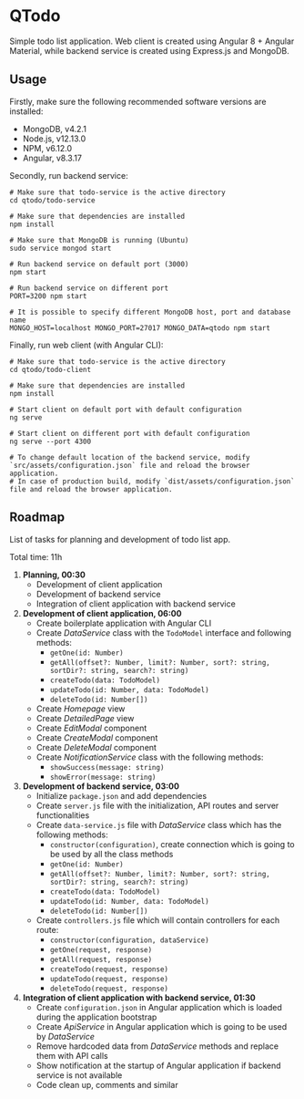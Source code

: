 # QTodo

Simple todo list application. Web client is created using Angular 8 + Angular Material, while backend service is created using Express.js and MongoDB.


## Usage

Firstly, make sure the following recommended software versions are installed:

- MongoDB, v4.2.1
- Node.js, v12.13.0
- NPM, v6.12.0
- Angular, v8.3.17

Secondly, run backend service:
```
# Make sure that todo-service is the active directory
cd qtodo/todo-service

# Make sure that dependencies are installed
npm install

# Make sure that MongoDB is running (Ubuntu)
sudo service mongod start

# Run backend service on default port (3000)
npm start

# Run backend service on different port
PORT=3200 npm start

# It is possible to specify different MongoDB host, port and database name
MONGO_HOST=localhost MONGO_PORT=27017 MONGO_DATA=qtodo npm start
```

Finally, run web client (with Angular CLI):
```
# Make sure that todo-service is the active directory
cd qtodo/todo-client

# Make sure that dependencies are installed
npm install

# Start client on default port with default configuration
ng serve

# Start client on different port with default configuration
ng serve --port 4300

# To change default location of the backend service, modify `src/assets/configuration.json` file and reload the browser application.
# In case of production build, modify `dist/assets/configuration.json` file and reload the browser application.
```


## Roadmap

List of tasks for planning and development of todo list app.

Total time: 11h

1. **Planning, 00:30**
    * Development of client application
    * Development of backend service
    * Integration of client application with backend service
2. **Development of client application, 06:00**
    * Create boilerplate application with Angular CLI
    * Create _DataService_ class with the `TodoModel` interface and following methods:
        * `getOne(id: Number)`
        * `getAll(offset?: Number, limit?: Number, sort?: string, sortDir?: string, search?: string)`
        * `createTodo(data: TodoModel)`
        * `updateTodo(id: Number, data: TodoModel)`
        * `deleteTodo(id: Number[])`
    * Create _Homepage_ view
    * Create _DetailedPage_ view
    * Create _EditModal_ component
    * Create _CreateModal_ component
    * Create _DeleteModal_ component
    * Create _NotificationService_ class with the following methods:
        * `showSuccess(message: string)`
        * `showError(message: string)`
3. **Development of backend service, 03:00**
    * Initialize `package.json` and add dependencies
    * Create `server.js` file with the initialization, API routes and server functionalities
    * Create `data-service.js` file with _DataService_ class which has the following methods:
        * `constructor(configuration)`, create connection which is going to be used by all the class methods
        * `getOne(id: Number)`
        * `getAll(offset?: Number, limit?: Number, sort?: string, sortDir?: string, search?: string)`
        * `createTodo(data: TodoModel)`
        * `updateTodo(id: Number, data: TodoModel)`
        * `deleteTodo(id: Number[])`
    * Create `controllers.js` file which will contain controllers for each route:
        * `constructor(configuration, dataService)`
        * `getOne(request, response)`
        * `getAll(request, response)`
        * `createTodo(request, response)`
        * `updateTodo(request, response)`
        * `deleteTodo(request, response)`
4. **Integration of client application with backend service, 01:30**
    * Create `configuration.json` in Angular application which is loaded during the application bootstrap
    * Create _ApiService_ in Angular application which is going to be used by _DataService_
    * Remove hardcoded data from _DataService_ methods and replace them with API calls
    * Show notification at the startup of Angular application if backend service is not available
    * Code clean up, comments and similar
